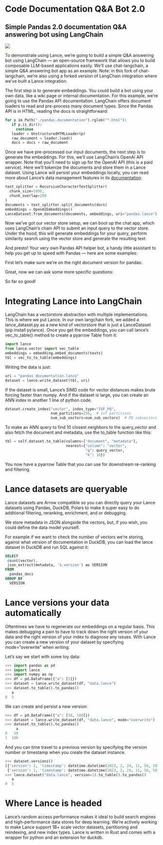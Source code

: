 # Code Documentation Q&A Bot 2.0

## Simple Pandas 2.0 documentation Q&A answering bot using LangChain

<img id="splash" src="https://user-images.githubusercontent.com/917119/234710587-3b488467-e8a4-46ec-b377-fe24c17eecca.png"/>

To demonstrate using Lance, we’re going to build a simple Q&A answering bot using LangChain — an open-source framework that allows you to build composable LLM-based applications easily. We’ll use chat-langchain, a simple Q&A answering bot app as an example. Note: in this fork of chat-langchain, we’re also using a forked version of LangChain integration where we’ve built a Lance integration.

The first step is to generate embeddings. You could build a bot using your own data, like a wiki page or internal documentation. For this example, we’re going to use the Pandas API documentation. LangChain offers document loaders to read and pre-process many document types. Since the Pandas API is in HTML, reading the docs is straightforward:

```python
for p in Path("./pandas.documentation").rglob("*.html"):
   if p.is_dir():
     continue
   loader = UnstructuredHTMLLoader(p)
   raw_document = loader.load()
   docs = docs + raw_document
```

Once we have pre-processed our input documents, the next step is to generate the embeddings. For this, we’ll use LangChain’s OpenAI API wrapper. Note that you’ll need to sign up for the OpenAI API (this is a paid service). Here we’ll tokenize the documents and store them in a Lance dataset. Using Lance will persist your embeddings locally, you can read more about Lance’s data management features in its [documentation](https://eto-ai.github.io/lance/).

```python
text_splitter = RecursiveCharacterTextSplitter(
  chunk_size=1000,
  chunk_overlap=200
)
documents = text_splitter.split_documents(docs)
embeddings = OpenAIEmbeddings()
LanceDataset.from_documents(documents, embeddings, uri="pandas.lance")
```

Now we’ve got our vector store setup, we can boot up the chat app, which uses LangChain’s chain API to submit an input query to the vector store. Under the hood, this will generate embeddings for your query, perform similarity search using the vector store and generate the resulting text.

And presto! Your very own Pandas API helper bot, a handy little assistant to help you get up to speed with Pandas — here are some examples:

First let’s make sure we’re on the right document version for pandas:

Great, now we can ask some more specific questions:

So far so good!

# Integrating Lance into LangChain

LangChain has a vectorstore abstraction with multiple implementations. This is where we put Lance. In our own langchain fork, we added a lance_dataset.py as a new kind of vectorstore that is just a LanceDataset (pip install pylance). Once you get the embeddings, you can call lance’s vec_to_table() method to create a pyarrow Table from it:

```python
import lance
from lance.vector import vec_table
embeddings = embedding.embed_documents(texts)
tbl = vec_to_to_table(embeddings)
```

Writing the data is just:

```python
uri = "pandas_documentation.lance"
dataset = lance.write_dataset(tbl, uri)
```

If the dataset is small, Lance’s SIMD code for vector distances makes brute forcing faster than numpy. And if the dataset is large, you can create an ANN index in another 1 line of python code.

```python
dataset.create_index("vector", index_type="IVF_PQ",
                     num_partitions=256,  # ivf partitions
                     num_sub_vectors=num_sub_vectors)  # PQ subvectors
```

To make an ANN query to find 10 closest neighbors to the query_vector and also fetch the document and metadata, use the to_table function like this:

```python
tbl = self.dataset.to_table(columns=["document", "metadata"],
                            nearest={"column": "vector",
                                     "q": query_vector,
                                     "k": 10})
```

You now have a pyarrow Table that you can use for downstream re-ranking and filtering.

# Lance datasets are queryable

Lance datasets are Arrow compatible so you can directly query your Lance datasets using Pandas, DuckDB, Polars to make it super easy to do additional filtering, reranking, enrichment, and or debugging.

We store metadata in JSON alongside the vectors, but, if you wish, you could define the data model yourself.

For example if we want to check the number of vectors we’re storing, against what version of documentation in DuckDB, you can load the lance dataset in DuckDB and run SQL against it:

```sql
SELECT
 count(vector),
 json_extract(metadata, '$.version') as VERSION
FROM
  pandas_docs
GROUP BY
  VERSION
```

# Lance versions your data automatically

Oftentimes we have to regenerate our embeddings on a regular basis. This makes debugging a pain to have to track down the right version of your data and the right version of your index to diagnose any issues. With Lance you can create a new version of your dataset by specifying mode=”overwrite” when writing.

Let’s say we start with some toy data:

```python
>>> import pandas as pd
>>> import lance
>>> import numpy as np
>>> df = pd.DataFrame({"a": [5]})
>>> dataset = lance.write_dataset(df, "data.lance")
>>> dataset.to_table().to_pandas()
   a
0  5
```

We can create and persist a new version:

```python
>>> df = pd.DataFrame({"a": [50, 100]})
>>> dataset = lance.write_dataset(df, "data.lance", mode="overwrite")
>>> dataset.to_table().to_pandas()
     a
0   50
1  100
```

And you can time travel to a previous version by specifying the version number or timestamp when you create the dataset instance.

```python
>>> dataset.versions()
[{'version': 2, 'timestamp': datetime.datetime(2023, 2, 24, 11, 58, 20, 739008), 'metadata': {}}, 
 {'version': 1, 'timestamp': datetime.datetime(2023, 2, 24, 11, 56, 59, 690977), 'metadata': {}}]
>>> lance.dataset("data.lance", version=1).to_table().to_pandas()
   a
0  5
```

# Where Lance is headed

Lance’s random access performance makes it ideal to build search engines and high-performance data stores for deep learning. We’re actively working to make Lance support 1B+ scale vector datasets, partitioning and reindexing, and new index types. Lance is written in Rust and comes with a wrapper for python and an extension for duckdb.